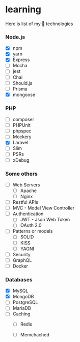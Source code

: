 # learning
Here is list of my 👏 technologies 

### Node.js
- [x] npm
- [x] yarn
- [x] Express
- [ ] Mocha
- [ ] jest
- [ ] Chai 
- [ ] Should.js
- [ ] Prisma
- [x] mongoose

### PHP 
- [ ] composer
- [ ] PHPUnit
- [ ] phpspec
- [ ] Mockery
- [x] Laravel
- [ ] Slim
- [ ] PSRs
- [ ] xDebug

### Some others
- [ ] Web Servers
  - [ ] Apache
  - [ ] Nginx
- [ ] Restful APIs
- [ ] MVC - Model View Controller
- [ ] Authentication
  - [ ] JWT - Json Web Token
  - [ ] OAuth 2.0
- [ ] Patterns or models
  - [ ] SOLID 
  - [ ] KISS
  - [ ] YAGNI
- [ ] Security
- [ ] GraphQL
- [ ] Docker

### Databases
- [x] MySQL
- [x] MongoDB
- [ ] PostgreSQL 
- [ ] MariaDB
- [ ] Caching
  - [ ] Redis
  - [ ] Memchached


